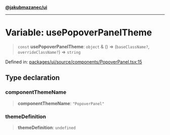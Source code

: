 [**@jakubmazanec/ui**](../README.md)

---

# Variable: usePopoverPanelTheme

> `const` **usePopoverPanelTheme**: `object` & () => (`baseClassName?`, `overrideClassName?`) =>
> `string`

Defined in:
[packages/ui/source/components/PopoverPanel.tsx:15](https://github.com/jakubmazanec/tools/blob/a1a5edf56256b0aa4e209cc73bc7a07f5d7fc236/packages/ui/source/components/PopoverPanel.tsx#L15)

## Type declaration

### componentThemeName

> **componentThemeName**: `"PopoverPanel"`

### themeDefinition

> **themeDefinition**: `undefined`
